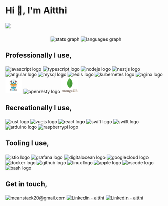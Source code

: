 <h1 align="left">Hi 👋, I'm Aitthi</h1>

###

<div align="left">
  <img src="https://visitor-badge.laobi.icu/badge?page_id=Aitthi.Aitthi&"  />
</div>


###

<div align="center">
  <img src="https://github-readme-stats.vercel.app/api?hide_title=true&hide_rank=false&show_icons=true&include_all_commits=true&count_private=true&disable_animations=true&theme=github_dark&locale=en&hide_border=true&username=Aitthi" height="150" alt="stats graph"  />
  <img src="https://github-readme-stats.vercel.app/api/top-langs?locale=en&hide_title=true&layout=compact&card_width=320&langs_count=6&theme=github_dark&hide_border=true&username=Aitthi" height="150" alt="languages graph"  />
</div>

###

<h2 align="left">Professionally I use,</h2>

###

<div align="left">
  <img src="https://cdn.jsdelivr.net/gh/devicons/devicon/icons/javascript/javascript-original.svg" height="50" width="52" alt="javascript logo"  />
  <img src="https://cdn.jsdelivr.net/gh/devicons/devicon/icons/typescript/typescript-original.svg" height="50" width="52" alt="typescript logo"  />
  <img src="https://cdn.jsdelivr.net/gh/devicons/devicon/icons/nodejs/nodejs-original.svg" height="50" width="52" alt="nodejs logo"  />
  <img src="https://cdn.jsdelivr.net/gh/devicons/devicon/icons/nestjs/nestjs-plain.svg" height="50" width="52" alt="nestjs logo"  />
  <img src="https://cdn.jsdelivr.net/gh/devicons/devicon/icons/angularjs/angularjs-original.svg" height="50" width="52" alt="angular logo" />
  <img src="https://cdn.jsdelivr.net/gh/devicons/devicon/icons/mysql/mysql-original.svg" height="50" width="52" alt="mysql logo"  />
  <img src="https://cdn.jsdelivr.net/gh/devicons/devicon/icons/redis/redis-original.svg"  height="50" width="52" alt="redis logo" />
  <img src="https://cdn.jsdelivr.net/gh/devicons/devicon/icons/kubernetes/kubernetes-plain.svg"  height="50" width="52" alt="kubernetes logo" />
  <img src="https://cdn.jsdelivr.net/gh/devicons/devicon/icons/nginx/nginx-original.svg" height="50" width="52" alt="nginx logo" />
  <img src="https://github.com/traefik/traefik/blob/master/docs/content/assets/img/traefik.logo.png"  height="50" width="52" alt="traefik logo" />
  <img src="https://openresty.org/images/logo.png"  height="50" width="52" alt="openresty logo" />
  <img src="https://raw.githubusercontent.com/devicons/devicon/master/icons/mongodb/mongodb-original-wordmark.svg" alt="mongodb"  height="50" width="52" />
</div>

###

<h2 align="left">Recreationally I use,</h2>

###

<div align="left">
  <img src="https://cdn.jsdelivr.net/gh/devicons/devicon/icons/rust/rust-plain.svg" height="50" width="52" alt="rust logo"  />
  <img src="https://cdn.jsdelivr.net/gh/devicons/devicon/icons/vuejs/vuejs-original.svg" height="50" width="52" alt="vuejs logo"  />
  <img src="https://cdn.jsdelivr.net/gh/devicons/devicon/icons/react/react-original.svg" height="50" width="52" alt="react logo"  />
  <img src="https://cdn.jsdelivr.net/gh/devicons/devicon/icons/swift/swift-original.svg" height="50" width="52" alt="swift logo"  />
  <img src="https://cdn.jsdelivr.net/gh/devicons/devicon/icons/solidity/solidity-original.svg" height="50" width="52" alt="swift logo" />
  <img src="https://cdn.jsdelivr.net/gh/devicons/devicon/icons/arduino/arduino-original.svg" height="50" width="52" alt="arduino logo"  />
  <img src="https://cdn.jsdelivr.net/gh/devicons/devicon/icons/raspberrypi/raspberrypi-original.svg" height="50" width="52" alt="raspberrypi logo"  />
</div>

<h2 align="left">Tooling I use,</h2>

###

<div align="left">
  <img src="https://istio.io/latest/img/istio-whitelogo-bluebackground-framed.svg" height="50" width="52" alt="istio logo"  />
  <img src="https://www.vectorlogo.zone/logos/grafana/grafana-icon.svg" height="50" width="52" alt="grafana logo"  />
  <img src="https://cdn.jsdelivr.net/gh/devicons/devicon/icons/digitalocean/digitalocean-original.svg" height="50" width="52" alt="digitalocean logo"  />
  <img src="https://cdn.jsdelivr.net/gh/devicons/devicon/icons/googlecloud/googlecloud-original.svg" height="50" width="52" alt="googlecloud logo"  />
  <img src="https://cdn.jsdelivr.net/gh/devicons/devicon/icons/docker/docker-original.svg" height="50" width="52" alt="docker logo"  />
  <img src="https://cdn.jsdelivr.net/gh/devicons/devicon/icons/github/github-original.svg" height="50" width="52" alt="github logo"  />
  <img src="https://cdn.jsdelivr.net/gh/devicons/devicon/icons/linux/linux-original.svg" height="50" width="52" alt="linux logo"  />
  <img src="https://cdn.jsdelivr.net/gh/devicons/devicon/icons/apple/apple-original.svg" height="50" width="52" alt="apple logo"  />
  <img src="https://cdn.jsdelivr.net/gh/devicons/devicon/icons/vscode/vscode-original.svg" height="50" width="52" alt="vscode logo"  />
  <img src="https://cdn.jsdelivr.net/gh/devicons/devicon/icons/bash/bash-original.svg" height="50" width="52" alt="bash logo"  />
</div>

###


###

<h2 align="left">Get in touch,</h2>

###

<div align="left">
<a href="mailto:meanstack20@gmail.com" title="Email Me"><img src="https://img.shields.io/badge/Email - meanstack20@gmail.com-blue?logo=gmail&logoColor=white" alt="meanstack20@gmail.com"></a>
<a href="https://www.linkedin.com/in/aitthi/" title="My LinkedIn Profile"><img src="https://img.shields.io/badge/Linkedin - aitthi-blue?logo=linkedin&logoColor=white" alt="Linkedin - aitthi"></a>
<a href="https://paypal.me/aitthi" title="Send me money"><img src="https://img.shields.io/badge/PayPal - diw_112@hotmail.com-blue?logo=paypal&logoColor=white" alt="Linkedin - aitthi"></a>
</div>

###
